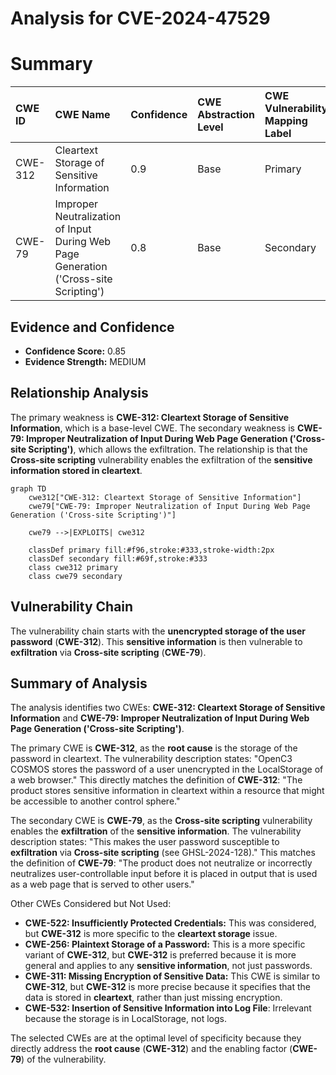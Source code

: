 # Analysis for CVE-2024-47529

# Summary
| CWE ID  | CWE Name                                                                     | Confidence | CWE Abstraction Level | CWE Vulnerability Mapping Label | CWE-Vulnerability Mapping Notes |
| :-------- | :--------------------------------------------------------------------------- | :--------- | :---------------------- | :------------------------------ | :------------------------------ |
| CWE-312   | Cleartext Storage of Sensitive Information                                 | 0.9        | Base                    | Primary                         | Allowed                       |
| CWE-79    | Improper Neutralization of Input During Web Page Generation ('Cross-site Scripting') | 0.8        | Base                    | Secondary                       | Allowed                       |

## Evidence and Confidence

*   **Confidence Score:** 0.85
*   **Evidence Strength:** MEDIUM

## Relationship Analysis
The primary weakness is **CWE-312: Cleartext Storage of Sensitive Information**, which is a base-level CWE. The secondary weakness is **CWE-79: Improper Neutralization of Input During Web Page Generation ('Cross-site Scripting')**, which allows the exfiltration.
The relationship is that the **Cross-site scripting** vulnerability enables the exfiltration of the **sensitive information stored in cleartext**.

```mermaid
graph TD
    cwe312["CWE-312: Cleartext Storage of Sensitive Information"]
    cwe79["CWE-79: Improper Neutralization of Input During Web Page Generation ('Cross-site Scripting')"]
    
    cwe79 -->|EXPLOITS| cwe312

    classDef primary fill:#f96,stroke:#333,stroke-width:2px
    classDef secondary fill:#69f,stroke:#333
    class cwe312 primary
    class cwe79 secondary
```

## Vulnerability Chain
The vulnerability chain starts with the **unencrypted storage of the user password** (**CWE-312**). This **sensitive information** is then vulnerable to **exfiltration** via **Cross-site scripting** (**CWE-79**).

## Summary of Analysis
The analysis identifies two CWEs: **CWE-312: Cleartext Storage of Sensitive Information** and **CWE-79: Improper Neutralization of Input During Web Page Generation ('Cross-site Scripting')**.

The primary CWE is **CWE-312**, as the **root cause** is the storage of the password in cleartext. The vulnerability description states: "OpenC3 COSMOS stores the password of a user unencrypted in the LocalStorage of a web browser." This directly matches the definition of **CWE-312**: "The product stores sensitive information in cleartext within a resource that might be accessible to another control sphere."

The secondary CWE is **CWE-79**, as the **Cross-site scripting** vulnerability enables the **exfiltration** of the **sensitive information**. The vulnerability description states: "This makes the user password susceptible to **exfiltration** via **Cross-site scripting** (see GHSL-2024-128)." This matches the definition of **CWE-79**: "The product does not neutralize or incorrectly neutralizes user-controllable input before it is placed in output that is used as a web page that is served to other users."

Other CWEs Considered but Not Used:

*   **CWE-522: Insufficiently Protected Credentials:** This was considered, but **CWE-312** is more specific to the **cleartext storage** issue.
*   **CWE-256: Plaintext Storage of a Password:** This is a more specific variant of **CWE-312**, but **CWE-312** is preferred because it is more general and applies to any **sensitive information**, not just passwords.
*   **CWE-311: Missing Encryption of Sensitive Data:** This CWE is similar to **CWE-312**, but **CWE-312** is more precise because it specifies that the data is stored in **cleartext**, rather than just missing encryption.
*   **CWE-532: Insertion of Sensitive Information into Log File**: Irrelevant because the storage is in LocalStorage, not logs.

The selected CWEs are at the optimal level of specificity because they directly address the **root cause** (**CWE-312**) and the enabling factor (**CWE-79**) of the vulnerability.